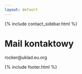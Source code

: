```yaml
---
layout: default
---
```



{% include contact_sidebar.html %}
  
   <div class="w3-row w3-padding-64">
    <div class="w3-twothird w3-container">
      <h1 class="w3-text-teal">Mail kontaktowy</h1>
      <p>rocker@uklad.eu.org</p>
    </div>
  </div>

 {% include footer.html %}
<!-- END MAIN -->
</div>
